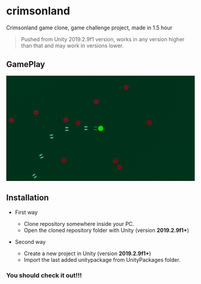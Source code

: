 # crimsonland
Crimsonland game clone, game challenge project, made in 1.5 hour

> Pushed from Unity 2019.2.9f1 version, works in any version higher than that and may work in versions lower.


## GamePlay

![GamePlay](/Images/game.png?raw=true "GamePlay")


## Installation

* First way 
  * Clone repository somewhere inside your PC.
  * Open the cloned repository folder with Unity (version **2019.2.9f1+**)

* Second way
  * Create a new project in Unity (version **2019.2.9f1+**)
  * Import the last added unitypackage from UnityPackages folder. 

### You should check it out!!!
